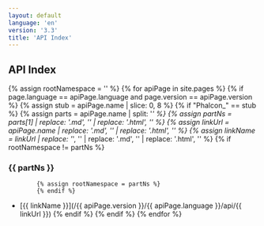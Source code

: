 ```yaml
---
layout: default
language: 'en'
version: '3.3'
title: 'API Index'
---
```

## API Index
{% assign rootNamespace = '' %}
{% for apiPage in site.pages %}
    {% if page.language == apiPage.language and page.version == apiPage.version %}
        {% assign stub = apiPage.name | slice: 0, 8 %}
        {% if "Phalcon_" == stub %}
            {% assign parts    = apiPage.name | split: '_' %}
            {% assign partNs   = parts[1]  | replace: '.md', ''  | replace: '.html', '' %}
            {% assign linkUrl  = apiPage.name | replace: '.md', ''  | replace: '.html', '' %}
            {% assign linkName = linkUrl | replace: '_', '\' | replace: '.md', '' | replace: '.html', '' %}
            {% if rootNamespace != partNs %}
### {{ partNs }}
            {% assign rootNamespace = partNs %}
            {% endif %}
* [{{ linkName }}](/{{ apiPage.version }}/{{ apiPage.language }}/api/{{ linkUrl }})
        {% endif %}
    {% endif %}
{% endfor %}